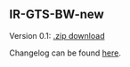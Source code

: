 ## IR-GTS-BW-new ##
Version 0.1: [.zip download](https://dl.dropboxusercontent.com/u/40986476/ir-gts-new/ir-gts-bw-new-v0.1.zip)

Changelog can be found [here](https://code.google.com/p/ir-gts-new/wiki/Changelog).